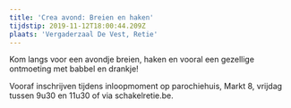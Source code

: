 ```yaml
---
title: 'Crea avond: Breien en haken'
tijdstip: 2019-11-12T18:00:44.209Z
plaats: 'Vergaderzaal De Vest, Retie'
---
```

Kom langs voor een avondje breien, haken en vooral een gezellige ontmoeting met babbel en drankje! 

Vooraf inschrijven tijdens inloopmoment op parochiehuis, Markt 8, vrijdag tussen 9u30 en 11u30 of via schakelretie.be.

